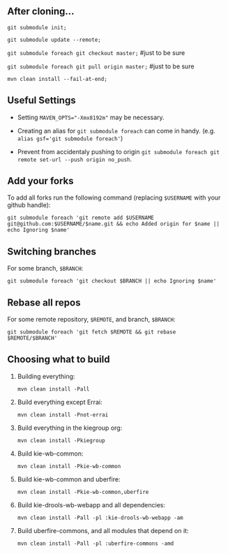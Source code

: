 After cloning...
---

`git submodule init;`

`git submodule update --remote;`

`git submodule foreach git checkout master;` #just to be sure

`git submodule foreach git pull origin master;` #just to be sure

`mvn clean install --fail-at-end;`

Useful Settings
---

* Setting `MAVEN_OPTS="-Xmx8192m"` may be necessary.

* Creating an alias for `git submodule foreach` can come in handy. (e.g. `alias gsf='git submodule foreach'`)

* Prevent from accidentaly pushing to origin `git submodule foreach git remote set-url --push origin no_push`.

Add your forks
---

To add all forks run the following command (replacing `$USERNAME` with your github handle):

    git submodule foreach 'git remote add $USERNAME git@github.com:$USERNAME/$name.git && echo Added origin for $name || echo Ignoring $name'

Switching branches
---

For some branch, `$BRANCH`:

    git submodule foreach 'git checkout $BRANCH || echo Ignoring $name'

Rebase all repos
---

For some remote repository, `$REMOTE`, and branch, `$BRANCH`:

    git submodule foreach 'git fetch $REMOTE && git rebase $REMOTE/$BRANCH'


Choosing what to build
---

1. Building everything:

    ```
    mvn clean install -Pall
    ```

1. Build everything except Errai:

    ```
    mvn clean install -Pnot-errai
    ```

1. Build everything in the kiegroup org:

    ```
    mvn clean install -Pkiegroup
    ```

1. Build kie-wb-common:

    ```
    mvn clean install -Pkie-wb-common
    ```

1. Build kie-wb-common and uberfire:

    ```
    mvn clean install -Pkie-wb-common,uberfire
    ```

1. Build kie-drools-wb-webapp and all dependencies:

    ```
    mvn clean install -Pall -pl :kie-drools-wb-webapp -am
    ```

1. Build uberfire-commons, and all modules that depend on it:

    ```
    mvn clean install -Pall -pl :uberfire-commons -amd
    ```
